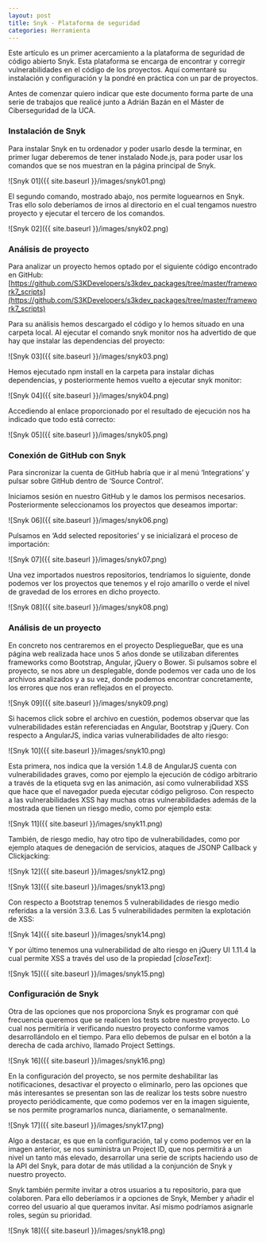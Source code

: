 ```yaml
---
layout: post
title: Snyk - Plataforma de seguridad
categories: Herramienta
---
```


Este artículo es un primer acercamiento a la plataforma de seguridad de código abierto Snyk. Esta plataforma se encarga de encontrar y corregir vulnerabilidades en el código de los proyectos. Aquí comentaré su instalación y configuración y la pondré en práctica con un par de proyectos.

Antes de comenzar quiero indicar que este documento forma parte de una serie de trabajos que realicé junto a Adrián Bazán en el Máster de Ciberseguridad de la UCA.

### Instalación de Snyk

Para instalar Snyk en tu ordenador y poder usarlo desde la terminar, en primer lugar deberemos de tener instalado Node.js, para poder usar los comandos que se nos muestran en la página principal de Snyk.

![Snyk 01]({{ site.baseurl }}/images/snyk01.png)

El segundo comando, mostrado abajo, nos permite loguearnos en Snyk. Tras ello solo deberíamos de irnos al directorio en el cual tengamos nuestro proyecto y ejecutar el tercero de los comandos.

![Snyk 02]({{ site.baseurl }}/images/snyk02.png)

### Análisis de proyecto

Para analizar un proyecto hemos optado por el siguiente código encontrado en GitHub: [https://github.com/S3KDevelopers/s3kdev_packages/tree/master/framework7_scripts](https://github.com/S3KDevelopers/s3kdev_packages/tree/master/framework7_scripts)

Para su análisis hemos descargado el código y lo hemos situado en una carpeta local. Al ejecutar el comando snyk monitor nos ha advertido de que hay que instalar las dependencias del proyecto:

![Snyk 03]({{ site.baseurl }}/images/snyk03.png)

Hemos ejecutado npm install en la carpeta para instalar dichas dependencias, y posteriormente hemos vuelto a ejecutar snyk monitor:

![Snyk 04]({{ site.baseurl }}/images/snyk04.png)

Accediendo al enlace proporcionado por el resultado de ejecución nos ha indicado que todo está correcto:

![Snyk 05]({{ site.baseurl }}/images/snyk05.png)

### Conexión de GitHub con Snyk

Para sincronizar la cuenta de GitHub habría que ir al menú ‘Integrations’  y pulsar sobre GitHub dentro de ‘Source Control’.

Iniciamos sesión en nuestro GitHub y le damos los permisos necesarios. Posteriormente seleccionamos los proyectos que deseamos importar:

![Snyk 06]({{ site.baseurl }}/images/snyk06.png)

Pulsamos en ‘Add selected repositories’ y se inicializará el proceso de importación:

![Snyk 07]({{ site.baseurl }}/images/snyk07.png)

Una vez importados nuestros repositorios, tendríamos lo siguiente, donde podemos ver los proyectos que tenemos y el rojo amarillo o verde el nivel de gravedad de los errores en dicho proyecto.

![Snyk 08]({{ site.baseurl }}/images/snyk08.png)

### Análisis de un proyecto

En concreto nos centraremos en el proyecto DespliegueBar, que es una página web realizada hace unos 5 años donde se utilizaban diferentes frameworks como Bootstrap, Angular, jQuery o Bower. Si pulsamos sobre el proyecto, se nos abre un desplegable, donde podemos ver cada uno de los archivos analizados y a su vez, donde podemos encontrar concretamente, los errores que nos eran reflejados en el proyecto.

![Snyk 09]({{ site.baseurl }}/images/snyk09.png)

Si hacemos click sobre el archivo en cuestión, podemos observar que las vulnerabilidades están referenciadas en Angular, Bootstrap y jQuery. Con respecto a AngularJS, indica varias vulnerabilidades de alto riesgo:

![Snyk 10]({{ site.baseurl }}/images/snyk10.png)

Esta primera, nos indica que la versión 1.4.8 de AngularJS cuenta con vulnerabilidades graves, como por ejemplo la ejecución de código arbitrario a través de la etiqueta svg en las animación, así como vulnerabilidad XSS que hace que el navegador pueda ejecutar código peligroso. Con respecto a las vulnerabilidades XSS hay muchas otras vulnerabilidades además de la mostrada que tienen un riesgo medio, como por ejemplo esta:

![Snyk 11]({{ site.baseurl }}/images/snyk11.png)

También, de riesgo medio, hay otro tipo de vulnerabilidades, como por ejemplo ataques de denegación de servicios, ataques de JSONP Callback y Clickjacking:

![Snyk 12]({{ site.baseurl }}/images/snyk12.png)

![Snyk 13]({{ site.baseurl }}/images/snyk13.png)

Con respecto a Bootstrap tenemos 5 vulnerabilidades de riesgo medio referidas a la versión 3.3.6. Las 5 vulnerabilidades permiten la explotación de XSS:

![Snyk 14]({{ site.baseurl }}/images/snyk14.png)

Y por último tenemos una vulnerabilidad de alto riesgo en jQuery UI 1.11.4 la cual permite XSS a través del uso de la propiedad [_closeText_]:

![Snyk 15]({{ site.baseurl }}/images/snyk15.png)

### Configuración de Snyk

Otra de las opciones que nos proporciona Snyk es programar con qué frecuencia queremos que se realicen los tests sobre nuestro proyecto. Lo cual nos permitiría ir verificando nuestro proyecto conforme vamos desarrollándolo en el tiempo. Para ello debemos de pulsar en el botón a la derecha de cada archivo, llamado Project Settings.

![Snyk 16]({{ site.baseurl }}/images/snyk16.png)

En la configuración del proyecto, se nos permite deshabilitar las notificaciones, desactivar el proyecto o eliminarlo, pero las opciones que más interesantes se presentan son las de realizar los tests sobre nuestro proyecto periódicamente, que como podemos ver en la imagen siguiente, se nos permite programarlos nunca, diariamente, o semanalmente.

![Snyk 17]({{ site.baseurl }}/images/snyk17.png)

Algo a destacar, es que en la configuración, tal y como podemos ver en la imagen anterior, se nos suministra un Project ID, que nos permitirá a un nivel un tanto más elevado, desarrollar una serie de scripts haciendo uso de la API del Snyk, para dotar de más utilidad a la conjunción de Snyk y nuestro proyecto.

Snyk también permite invitar a otros usuarios a tu repositorio, para que colaboren. Para ello deberíamos ir a opciones de Snyk, Member y añadir el correo del usuario al que queramos invitar. Así mismo podríamos asignarle roles, según su prioridad.

![Snyk 18]({{ site.baseurl }}/images/snyk18.png)
